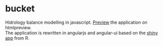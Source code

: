 # bucket 

Hidrology balance modelling in javascript.
[Preview](https://rawgit.com/jsheperd/bucket/master/index.html "Bucket") the application on htmlpreview.  
 The application is rewritten in angularjs and angular-ui based on the [shiny app](http://biocycle.atmos.colostate.edu/shiny/bucket) from R.